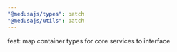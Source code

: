 ```yaml
---
"@medusajs/types": patch
"@medusajs/utils": patch
---
```


feat: map container types for core services to interface
